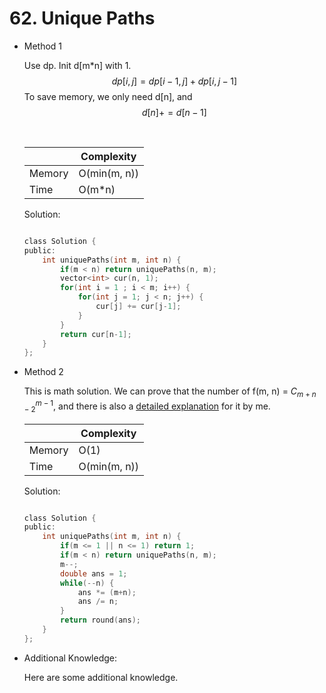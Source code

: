# 62. Unique Paths
- Method 1

    Use dp. Init d[m*n] with 1.
    $$dp[i, j] = dp[i-1, j] + dp[i, j-1]$$
    To save memory, we only need d[n], and
    $$ d[n] += d[n-1] $$

    <br>

    | |   Complexity  |
    | ----------- | ----------- | 
    |  Memory     | O(min(m, n)) | 
    |      Time       |  O(m*n) | 


    Solution:

    ``` h

    class Solution {
    public:
        int uniquePaths(int m, int n) {
            if(m < n) return uniquePaths(n, m);
            vector<int> cur(n, 1);
            for(int i = 1 ; i < m; i++) {
                for(int j = 1; j < n; j++) {
                    cur[j] += cur[j-1];
                }
            }
            return cur[n-1];
        }
    };

    ```

- Method 2

    This is math solution. We can prove that the number of f(m, n) = $C^{m-1}_{m+n-2}$, and there is also a [detailed explanation](https://leetcode.com/problems/unique-paths/solutions/2948973/clean-c-maths-solution/) for it by me.

    | |   Complexity  |
    | ----------- | ----------- | 
    |  Memory     | O(1) | 
    |      Time       |  O(min(m, n)) | 


    Solution:

    ``` h

    class Solution {
    public:
        int uniquePaths(int m, int n) {
            if(m <= 1 || n <= 1) return 1;
            if(m < n) return uniquePaths(n, m);
            m--;
            double ans = 1;
            while(--n) {
                ans *= (m+n);
                ans /= n;
            }
            return round(ans);
        }
    };

    ```

- Additional Knowledge:
       
    Here are some additional knowledge.



<br>